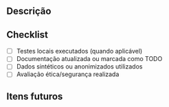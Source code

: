 ## Descrição

<!-- Resumo das alterações -->

## Checklist
- [ ] Testes locais executados (quando aplicável)
- [ ] Documentação atualizada ou marcada como TODO
- [ ] Dados sintéticos ou anonimizados utilizados
- [ ] Avaliação ética/segurança realizada

## Itens futuros
<!-- TODOs ou decisões pendentes -->
